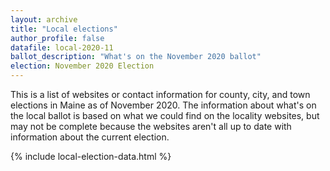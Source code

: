 ```yaml
---
layout: archive
title: "Local elections"
author_profile: false
datafile: local-2020-11
ballot_description: "What's on the November 2020 ballot"
election: November 2020 Election
---
```


This is a list of websites or contact information for county, city, and town elections in Maine as of November 2020. The information about what's on the local ballot is based on what we could find on the locality websites, but may not be complete because the websites aren't all up to date with information about the current election.

{% include local-election-data.html %}
